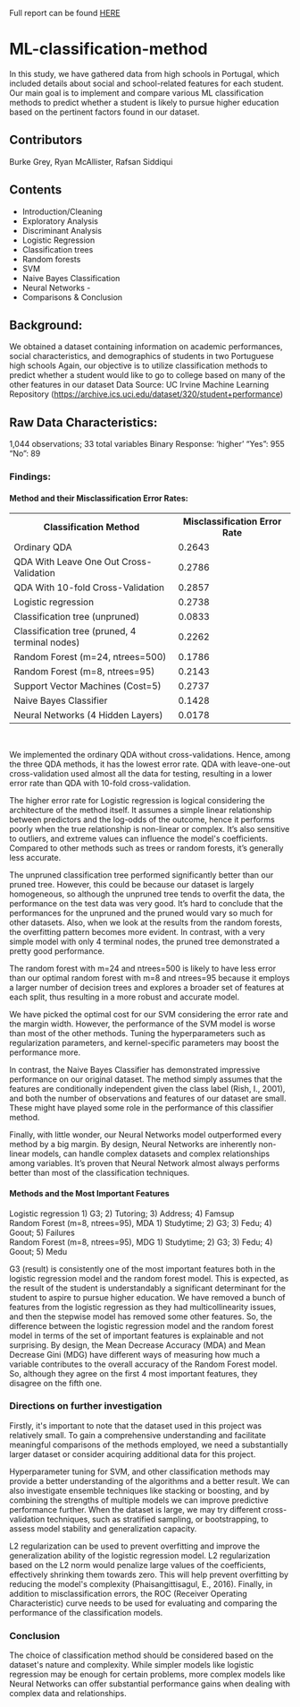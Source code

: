 Full report can be found <a href="https://drive.google.com/file/d/1eFIUoX1UZ2dowTc9dOvNWFddC-JY86Qq/view?usp=sharing">HERE</a> <br>

# ML-classification-method
In this study, we have gathered data from high schools in Portugal, which included details about social and school-related features for each student. Our main goal is to implement and compare various ML classification methods to predict whether a student is likely to pursue higher education based on the pertinent factors found in our dataset.  

## Contributors
Burke Grey, Ryan McAllister, Rafsan Siddiqui

## Contents
- Introduction/Cleaning 
- Exploratory Analysis
- Discriminant Analysis
- Logistic Regression
- Classification trees
- Random forests
- SVM 
- Naive Bayes Classification
- Neural Networks -
- Comparisons & Conclusion

## Background:
We obtained a dataset containing information on academic performances, social characteristics, and demographics of students in two Portuguese high schools Again, our objective is to utilize classification methods to predict whether a student would like to go to college based on many of the other features in our dataset Data Source: UC Irvine Machine Learning Repository (https://archive.ics.uci.edu/dataset/320/student+performance)

## Raw Data Characteristics:
1,044 observations; 33 total variables 
Binary Response: ‘higher’ “Yes”: 955 “No”: 89 

### Findings:
#### Method	and their Misclassification Error Rates:  <br>
<table>
  <tr>
    <th>Classification Method</th>
    <th>Misclassification Error Rate</th>
  </tr>
  <tr>
    <td>Ordinary QDA</td>
    <td>0.2643</td>
  </tr>
  <tr>
    <td>QDA With Leave One Out Cross-Validation</td>
    <td>0.2786</td>
  </tr>
    <tr>
    <td>QDA With 10-fold Cross-Validation	 </td> 
    <td>0.2857</td>
  </tr>
    <tr>
    <td>Logistic regression</td>
    <td>0.2738</td>
  </tr>
    <tr>
    <td>Classification tree (unpruned) 	</td>
    <td>0.0833</td>
  </tr>
    <tr>
    <td>Classification tree (pruned, 4 terminal nodes)	</td>
    <td>0.2262</td>
  </tr>
    <tr>
    <td>Random Forest (m=24, ntrees=500)	</td>
    <td>0.1786</td>
  </tr>
    <tr>
    <td>Random Forest (m=8, ntrees=95)	</td>
    <td>0.2143 </td>
  </tr>
    <tr>
    <td>Support Vector Machines (Cost=5) 	</td>
    <td>0.2737</td>
  </tr>
    </tr>
    <tr>
    <td>Naive Bayes Classifier	  	</td>
    <td>0.1428</td>
  </tr>
    </tr>
    <tr>
    <td>Neural Networks (4 Hidden Layers)	</td>
    <td>0.0178</td>
  </tr>
  
</table>
 		 <br>


We implemented the ordinary QDA without cross-validations. Hence, among the three QDA methods, it has the lowest error rate. QDA with leave-one-out cross-validation used almost all the data for testing, resulting in a lower error rate than QDA with 10-fold cross-validation. 

The higher error rate for Logistic regression is logical considering the architecture of the method itself. It assumes a simple linear relationship between predictors and the log-odds of the outcome, hence it performs poorly when the true relationship is non-linear or complex. It’s also sensitive to outliers, and extreme values can influence the model's coefficients. Compared to other methods such as trees or random forests, it’s generally less accurate. 

The unpruned classification tree performed significantly better than our pruned tree. However, this could be because our dataset is largely homogeneous, so although the unpruned tree tends to overfit the data, the performance on the test data was very good. It’s hard to conclude that the performances for the unpruned and the pruned would vary so much for other datasets. Also, when we look at the results from the random forests, the overfitting pattern becomes more evident. In contrast, with a very simple model with only 4 terminal nodes, the pruned tree demonstrated a pretty good performance.   

The random forest with m=24 and ntrees=500 is likely to have less error than our optimal random forest with m=8 and ntrees=95 because it employs a larger number of decision trees and explores a broader set of features at each split, thus resulting in a more robust and accurate model. 

We have picked the optimal cost for our SVM considering the error rate and the margin width. However, the performance of the SVM model is worse than most of the other methods. Tuning the hyperparameters such as regularization parameters, and kernel-specific parameters may boost the performance more.
 
In contrast, the Naive Bayes Classifier has demonstrated impressive performance on our original dataset. The method simply assumes that the features are conditionally independent given the class label (Rish, I., 2001), and both the number of observations and features of our dataset are small. These might have played some role in the performance of this classifier method. 

Finally, with little wonder, our Neural Networks model outperformed every method by a big margin. By design, Neural Networks are inherently non-linear models, can handle complex datasets and complex relationships among variables. It’s proven that Neural Network almost always performs better than most of the classification techniques.

#### Methods and the Most Important Features <br>
Logistic regression 	1) G3; 2) Tutoring; 3) Address; 4) Famsup <br>
Random Forest (m=8, ntrees=95), MDA	1) Studytime; 2) G3; 3) Fedu; 4) Goout; 5) Failures <br>
Random Forest (m=8, ntrees=95), MDG	1) Studytime; 2) G3; 3) Fedu; 4) Goout; 5) Medu <br>

G3 (result) is consistently one of the most important features both in the logistic regression model and the random forest model. This is expected, as the result of the student is understandably a significant determinant for the student to aspire to pursue higher education. We have removed a bunch of features from the logistic regression as they had multicollinearity issues, and then the stepwise model has removed some other features. So, the difference between the logistic regression model and the random forest model in terms of the set of important features is explainable and not surprising. By design, the Mean Decrease Accuracy (MDA) and Mean Decrease Gini (MDG) have different ways of measuring how much a variable contributes to the overall accuracy of the Random Forest model. So, although they agree on the first 4 most important features, they disagree on the fifth one. 

### Directions on further investigation

Firstly, it's important to note that the dataset used in this project was relatively small. To gain a comprehensive understanding and facilitate meaningful comparisons of the methods employed, we need a substantially larger dataset or consider acquiring additional data for this project. 

Hyperparameter tuning for SVM, and other classification methods may provide a better understanding of the algorithms and a better result. We can also investigate ensemble techniques like stacking or boosting, and by combining the strengths of multiple models we can improve predictive performance further. When the dataset is large, we may try different cross-validation techniques, such as stratified sampling, or bootstrapping, to assess model stability and generalization capacity.

L2 regularization can be used to prevent overfitting and improve the generalization ability of the logistic regression model. L2 regularization based on the L2 norm would penalize large values of the coefficients, effectively shrinking them towards zero. This will help prevent overfitting by reducing the model's complexity (Phaisangittisagul, E., 2016).
Finally, in addition to misclassification errors, the ROC (Receiver Operating Characteristic) curve needs to be used for evaluating and comparing the performance of the classification models.  

### Conclusion

The choice of classification method should be considered based on the dataset's nature and complexity. While simpler models like logistic regression may be enough for certain problems, more complex models like Neural Networks can offer substantial performance gains when dealing with complex data and relationships.  


